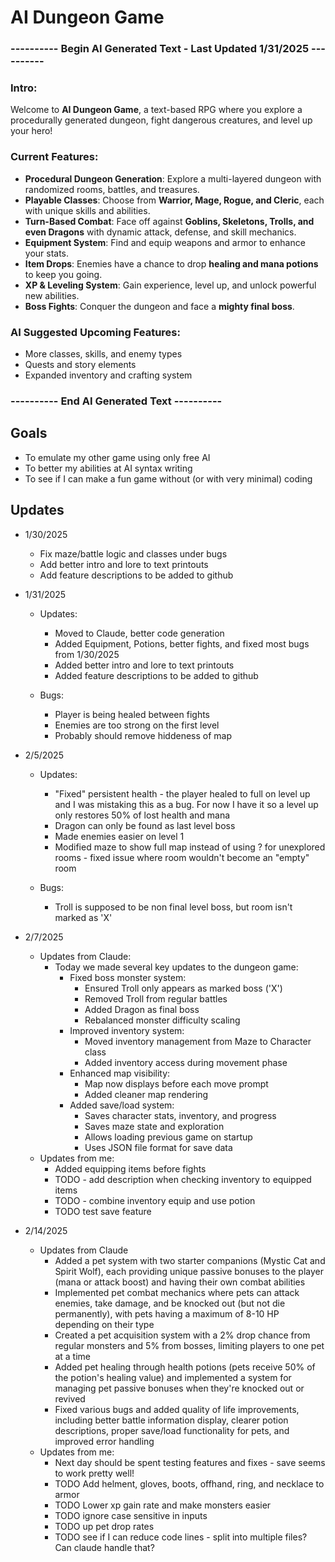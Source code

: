 # AI Dungeon Game

### ---------- Begin AI Generated Text - **Last Updated 1/31/2025** ----------

### **Intro:**
Welcome to **AI Dungeon Game**, a text-based RPG where you explore a procedurally generated dungeon, fight dangerous creatures, and level up your hero!

### **Current Features:**
- **Procedural Dungeon Generation**: Explore a multi-layered dungeon with randomized rooms, battles, and treasures.
- **Playable Classes**: Choose from **Warrior, Mage, Rogue, and Cleric**, each with unique skills and abilities.
- **Turn-Based Combat**: Face off against **Goblins, Skeletons, Trolls, and even Dragons** with dynamic attack, defense, and skill mechanics.
- **Equipment System**: Find and equip weapons and armor to enhance your stats.
- **Item Drops**: Enemies have a chance to drop **healing and mana potions** to keep you going.
- **XP & Leveling System**: Gain experience, level up, and unlock powerful new abilities.
- **Boss Fights**: Conquer the dungeon and face a **mighty final boss**.

### **AI Suggested Upcoming Features:**
- More classes, skills, and enemy types
- Quests and story elements
- Expanded inventory and crafting system

### ---------- End AI Generated Text ----------

## Goals
* To emulate my other game using only free AI
* To better my abilities at AI syntax writing
* To see if I can make a fun game without (or with very minimal) coding

## Updates
* 1/30/2025
  - Fix maze/battle logic and classes under bugs
  - Add better intro and lore to text printouts
  - Add feature descriptions to be added to github

* 1/31/2025
   * Updates:
       * Moved to Claude, better code generation
       * Added Equipment, Potions, better fights, and fixed most bugs from 1/30/2025
       * Added better intro and lore to text printouts
       * Added feature descriptions to be added to github
    
  * Bugs:
       * Player is being healed between fights
       * Enemies are too strong on the first level
       * Probably should remove hiddeness of map

* 2/5/2025
   * Updates:
       * "Fixed" persistent health - the player healed to full on level up and I was mistaking this as a bug. For now I have it so a level up only restores 50% of lost health and mana
       * Dragon can only be found as last level boss
       * Made enemies easier on level 1
       * Modified maze to show full map instead of using ? for unexplored rooms - fixed issue where room wouldn't become an "empty" room
    
  * Bugs:
       * Troll is supposed to be non final level boss, but room isn't marked as 'X'

* 2/7/2025
  * Updates from Claude:
    * Today we made several key updates to the dungeon game:
      * Fixed boss monster system:
        * Ensured Troll only appears as marked boss ('X')
        * Removed Troll from regular battles
        * Added Dragon as final boss
        * Rebalanced monster difficulty scaling
      * Improved inventory system:
        * Moved inventory management from Maze to Character class
        * Added inventory access during movement phase
      * Enhanced map visibility:
        * Map now displays before each move prompt
        * Added cleaner map rendering
      * Added save/load system:
        * Saves character stats, inventory, and progress
        * Saves maze state and exploration
        * Allows loading previous game on startup
        * Uses JSON file format for save data
  * Updates from me:
    * Added equipping items before fights
    * TODO - add description when checking inventory to equipped items
    * TODO - combine inventory equip and use potion
    * TODO test save feature

* 2/14/2025
  * Updates from Claude
    * Added a pet system with two starter companions (Mystic Cat and Spirit Wolf), each providing unique passive bonuses to the player (mana or attack boost) and having their own combat abilities
    * Implemented pet combat mechanics where pets can attack enemies, take damage, and be knocked out (but not die permanently), with pets having a maximum of 8-10 HP depending on their type
    * Created a pet acquisition system with a 2% drop chance from regular monsters and 5% from bosses, limiting players to one pet at a time
    * Added pet healing through health potions (pets receive 50% of the potion's healing value) and implemented a system for managing pet passive bonuses when they're knocked out or revived
    * Fixed various bugs and added quality of life improvements, including better battle information display, clearer potion descriptions, proper save/load functionality for pets, and improved error handling
  * Updates from me:
    * Next day should be spent testing features and fixes - save seems to work pretty well!
    * TODO Add helment, gloves, boots, offhand, ring, and necklace to armor
    * TODO Lower xp gain rate and make monsters easier
    * TODO ignore case sensitive in inputs
    * TODO up pet drop rates
    * TODO see if I can reduce code lines - split into multiple files? Can claude handle that?

